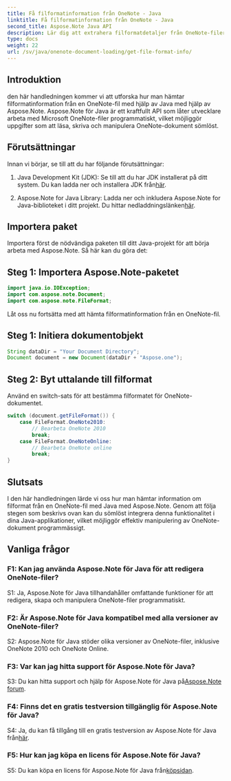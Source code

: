 ```yaml
---
title: Få filformatinformation från OneNote - Java
linktitle: Få filformatinformation från OneNote - Java
second_title: Aspose.Note Java API
description: Lär dig att extrahera filformatdetaljer från OneNote-filer i Java med Aspose.Note. Förbättra dina Java-applikationer genom att följa denna omfattande handledning.
type: docs
weight: 22
url: /sv/java/onenote-document-loading/get-file-format-info/
---
```

## Introduktion

den här handledningen kommer vi att utforska hur man hämtar filformatinformation från en OneNote-fil med hjälp av Java med hjälp av Aspose.Note. Aspose.Note för Java är ett kraftfullt API som låter utvecklare arbeta med Microsoft OneNote-filer programmatiskt, vilket möjliggör uppgifter som att läsa, skriva och manipulera OneNote-dokument sömlöst.

## Förutsättningar

Innan vi börjar, se till att du har följande förutsättningar:

1.  Java Development Kit (JDK): Se till att du har JDK installerat på ditt system. Du kan ladda ner och installera JDK från[här](https://www.oracle.com/java/technologies/javase-jdk11-downloads.html).

2.  Aspose.Note for Java Library: Ladda ner och inkludera Aspose.Note for Java-biblioteket i ditt projekt. Du hittar nedladdningslänken[här](https://releases.aspose.com/note/java/).

## Importera paket

Importera först de nödvändiga paketen till ditt Java-projekt för att börja arbeta med Aspose.Note. Så här kan du göra det:

## Steg 1: Importera Aspose.Note-paketet

```java
import java.io.IOException;
import com.aspose.note.Document;
import com.aspose.note.FileFormat;
```

Låt oss nu fortsätta med att hämta filformatinformation från en OneNote-fil.

## Steg 1: Initiera dokumentobjekt

```java
String dataDir = "Your Document Directory";
Document document = new Document(dataDir + "Aspose.one");
```

## Steg 2: Byt uttalande till filformat

Använd en switch-sats för att bestämma filformatet för OneNote-dokumentet.

```java
switch (document.getFileFormat()) {
    case FileFormat.OneNote2010:
        // Bearbeta OneNote 2010
        break;
    case FileFormat.OneNoteOnline:
        // Bearbeta OneNote online
        break;
}
```

## Slutsats

I den här handledningen lärde vi oss hur man hämtar information om filformat från en OneNote-fil med Java med Aspose.Note. Genom att följa stegen som beskrivs ovan kan du sömlöst integrera denna funktionalitet i dina Java-applikationer, vilket möjliggör effektiv manipulering av OneNote-dokument programmässigt.

## Vanliga frågor

### F1: Kan jag använda Aspose.Note för Java för att redigera OneNote-filer?

S1: Ja, Aspose.Note för Java tillhandahåller omfattande funktioner för att redigera, skapa och manipulera OneNote-filer programmatiskt.

### F2: Är Aspose.Note för Java kompatibel med alla versioner av OneNote-filer?

S2: Aspose.Note för Java stöder olika versioner av OneNote-filer, inklusive OneNote 2010 och OneNote Online.

### F3: Var kan jag hitta support för Aspose.Note för Java?

S3: Du kan hitta support och hjälp för Aspose.Note för Java på[Aspose.Note forum](https://forum.aspose.com/c/note/28).

### F4: Finns det en gratis testversion tillgänglig för Aspose.Note för Java?

 S4: Ja, du kan få tillgång till en gratis testversion av Aspose.Note för Java från[här](https://releases.aspose.com/).

### F5: Hur kan jag köpa en licens för Aspose.Note för Java?

 S5: Du kan köpa en licens för Aspose.Note för Java från[köpsidan](https://purchase.aspose.com/buy).